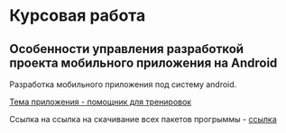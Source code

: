 # Курсовая работа
## Особенности управления разработкой проекта мобильного приложения на Android

Разработка мобильного приложения под систему android.

[Тема приложения - помощник для тренировок](https://github.com/Bearmanchik/Project2/tree/master/myapplication)

Ссылка на ссылка на скачивание всех пакетов прогрыммы - [ссылка](https://yadi.sk/d/K-lEm1lHQwSSEg)
